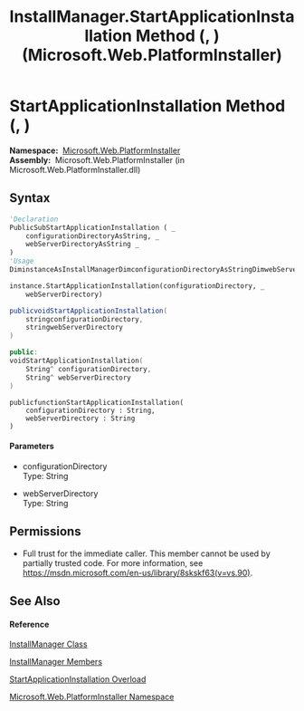 ﻿---
title: InstallManager.StartApplicationInstallation Method (, ) (Microsoft.Web.PlatformInstaller)
TOCTitle: StartApplicationInstallation Method (, )
ms:assetid: M:Microsoft.Web.PlatformInstaller.InstallManager.StartApplicationInstallation(System.String,System.String)
ms:mtpsurl: https://msdn.microsoft.com/en-us/library/microsoft.web.platforminstaller.installmanager.startapplicationinstallation(v=VS.90)
ms:contentKeyID: 46408414
ms.date: 05/02/2012
mtps_version: v=VS.90
dev_langs:
- vb
- csharp
- c++
- jscript
api_location:
- Microsoft.Web.PlatformInstaller.dll
api_name:
- Microsoft.Web.PlatformInstaller.InstallManager.StartApplicationInstallation
api_type:
- Managed
topic_type:
- apiref
- kbSyntax
product_family_name: VS
ROBOTS: INDEX,FOLLOW
---

# StartApplicationInstallation Method (, )

**Namespace:**  [Microsoft.Web.PlatformInstaller](microsoft-web-platforminstaller-namespace.md)  
**Assembly:**  Microsoft.Web.PlatformInstaller (in Microsoft.Web.PlatformInstaller.dll)

## Syntax

``` vb
'Declaration
PublicSubStartApplicationInstallation ( _
    configurationDirectoryAsString, _
    webServerDirectoryAsString _
)
'Usage
DiminstanceAsInstallManagerDimconfigurationDirectoryAsStringDimwebServerDirectoryAsString

instance.StartApplicationInstallation(configurationDirectory, _
    webServerDirectory)
```

``` csharp
publicvoidStartApplicationInstallation(
    stringconfigurationDirectory,
    stringwebServerDirectory
)
```

``` c++
public:
voidStartApplicationInstallation(
    String^ configurationDirectory, 
    String^ webServerDirectory
)
```

``` jscript
publicfunctionStartApplicationInstallation(
    configurationDirectory : String, 
    webServerDirectory : String
)
```

#### Parameters

  - configurationDirectory  
    Type: String  

<!-- end list -->

  - webServerDirectory  
    Type: String  

## Permissions

  - Full trust for the immediate caller. This member cannot be used by partially trusted code. For more information, see <https://msdn.microsoft.com/en-us/library/8skskf63(v=vs.90)>.

## See Also

#### Reference

[InstallManager Class](installmanager-class-microsoft-web-platforminstaller.md)

[InstallManager Members](installmanager-members-microsoft-web-platforminstaller.md)

[StartApplicationInstallation Overload](installmanager-startapplicationinstallation-method-microsoft-web-platforminstaller.md)

[Microsoft.Web.PlatformInstaller Namespace](microsoft-web-platforminstaller-namespace.md)

